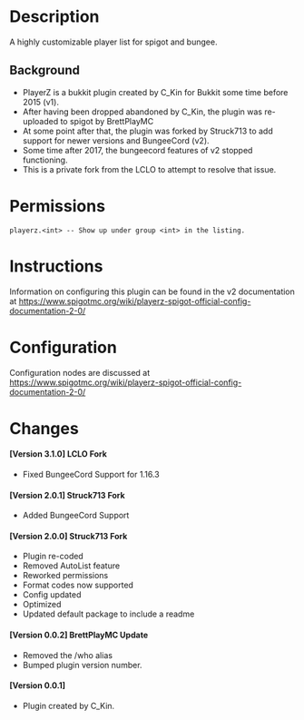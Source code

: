# Description
A highly customizable player list for spigot and bungee.

## Background
- PlayerZ is a bukkit plugin created by C_Kin for Bukkit some time before 2015 (v1).
- After having been dropped abandoned by C_Kin, the plugin was re-uploaded to spigot by BrettPlayMC
- At some point after that, the plugin was forked by Struck713 to add support for newer versions and BungeeCord (v2).
- Some time after 2017, the bungeecord features of v2 stopped functioning.
- This is a private fork from the LCLO to attempt to resolve that issue.

# Permissions
```
playerz.<int> -- Show up under group <int> in the listing.
```

# Instructions
Information on configuring this plugin can be found in the v2 documentation at
https://www.spigotmc.org/wiki/playerz-spigot-official-config-documentation-2-0/

# Configuration
Configuration nodes are discussed at
https://www.spigotmc.org/wiki/playerz-spigot-official-config-documentation-2-0/

# Changes
#### [Version 3.1.0] LCLO Fork
 - Fixed BungeeCord Support for 1.16.3
#### [Version 2.0.1] Struck713 Fork
 - Added BungeeCord Support
#### [Version 2.0.0] Struck713 Fork
 - Plugin re-coded
 - Removed AutoList feature
 - Reworked permissions
 - Format codes now supported
 - Config updated
 - Optimized
 - Updated default package to include a readme
#### [Version 0.0.2] BrettPlayMC Update
 - Removed the /who alias
 - Bumped plugin version number.
#### [Version 0.0.1]
 - Plugin created by C_Kin.
